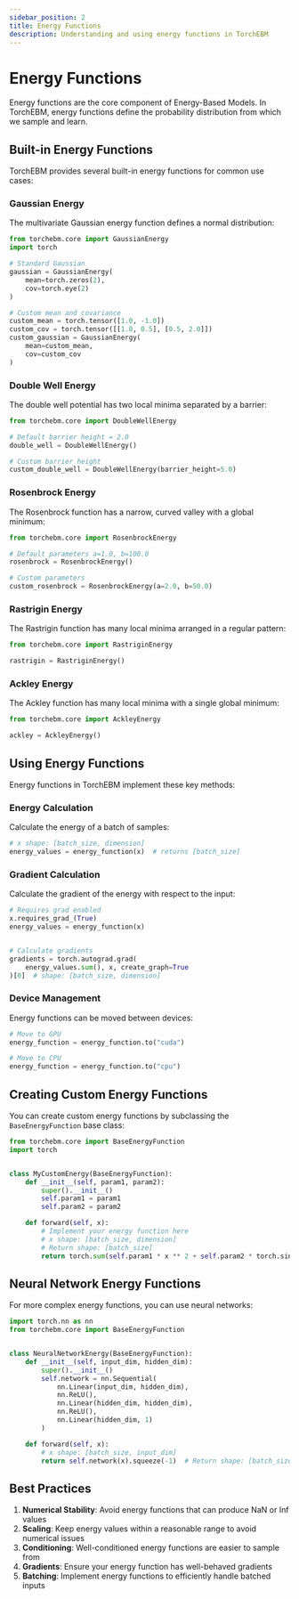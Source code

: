 ```yaml
---
sidebar_position: 2
title: Energy Functions
description: Understanding and using energy functions in TorchEBM
---
```


# Energy Functions

Energy functions are the core component of Energy-Based Models. In TorchEBM, energy functions define the probability distribution from which we sample and learn.

## Built-in Energy Functions

TorchEBM provides several built-in energy functions for common use cases:

### Gaussian Energy

The multivariate Gaussian energy function defines a normal distribution:

```python
from torchebm.core import GaussianEnergy
import torch

# Standard Gaussian
gaussian = GaussianEnergy(
    mean=torch.zeros(2),
    cov=torch.eye(2)
)

# Custom mean and covariance
custom_mean = torch.tensor([1.0, -1.0])
custom_cov = torch.tensor([[1.0, 0.5], [0.5, 2.0]])
custom_gaussian = GaussianEnergy(
    mean=custom_mean,
    cov=custom_cov
)
```

### Double Well Energy

The double well potential has two local minima separated by a barrier:

```python
from torchebm.core import DoubleWellEnergy

# Default barrier height = 2.0
double_well = DoubleWellEnergy()

# Custom barrier height
custom_double_well = DoubleWellEnergy(barrier_height=5.0)
```

### Rosenbrock Energy

The Rosenbrock function has a narrow, curved valley with a global minimum:

```python
from torchebm.core import RosenbrockEnergy

# Default parameters a=1.0, b=100.0
rosenbrock = RosenbrockEnergy()

# Custom parameters
custom_rosenbrock = RosenbrockEnergy(a=2.0, b=50.0)
```

### Rastrigin Energy

The Rastrigin function has many local minima arranged in a regular pattern:

```python
from torchebm.core import RastriginEnergy

rastrigin = RastriginEnergy()
```

### Ackley Energy

The Ackley function has many local minima with a single global minimum:

```python
from torchebm.core import AckleyEnergy

ackley = AckleyEnergy()
```

## Using Energy Functions

Energy functions in TorchEBM implement these key methods:

### Energy Calculation

Calculate the energy of a batch of samples:

```python
# x shape: [batch_size, dimension]
energy_values = energy_function(x)  # returns [batch_size]
```

### Gradient Calculation

Calculate the gradient of the energy with respect to the input:

```python
# Requires grad enabled
x.requires_grad_(True)
energy_values = energy_function(x)


# Calculate gradients
gradients = torch.autograd.grad(
    energy_values.sum(), x, create_graph=True
)[0]  # shape: [batch_size, dimension]
```

### Device Management

Energy functions can be moved between devices:

```python
# Move to GPU
energy_function = energy_function.to("cuda")

# Move to CPU
energy_function = energy_function.to("cpu")
```

## Creating Custom Energy Functions

You can create custom energy functions by subclassing the `BaseEnergyFunction` base class:

```python
from torchebm.core import BaseEnergyFunction
import torch


class MyCustomEnergy(BaseEnergyFunction):
    def __init__(self, param1, param2):
        super().__init__()
        self.param1 = param1
        self.param2 = param2

    def forward(self, x):
        # Implement your energy function here
        # x shape: [batch_size, dimension]
        # Return shape: [batch_size]
        return torch.sum(self.param1 * x ** 2 + self.param2 * torch.sin(x), dim=-1)
```

## Neural Network Energy Functions

For more complex energy functions, you can use neural networks:

```python
import torch.nn as nn
from torchebm.core import BaseEnergyFunction


class NeuralNetworkEnergy(BaseEnergyFunction):
    def __init__(self, input_dim, hidden_dim):
        super().__init__()
        self.network = nn.Sequential(
            nn.Linear(input_dim, hidden_dim),
            nn.ReLU(),
            nn.Linear(hidden_dim, hidden_dim),
            nn.ReLU(),
            nn.Linear(hidden_dim, 1)
        )

    def forward(self, x):
        # x shape: [batch_size, input_dim]
        return self.network(x).squeeze(-1)  # Return shape: [batch_size]
```

## Best Practices

1. **Numerical Stability**: Avoid energy functions that can produce NaN or Inf values
2. **Scaling**: Keep energy values within a reasonable range to avoid numerical issues
3. **Conditioning**: Well-conditioned energy functions are easier to sample from
4. **Gradients**: Ensure your energy function has well-behaved gradients
5. **Batching**: Implement energy functions to efficiently handle batched inputs 